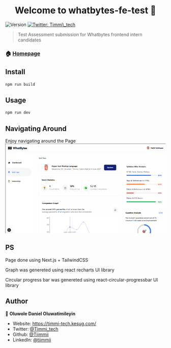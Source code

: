 <h1 align="center">Welcome to whatbytes-fe-test 👋</h1>
<p>
  <img alt="Version" src="https://img.shields.io/badge/version-0.0.0-blue.svg?cacheSeconds=2592000" />
  <a href="https://twitter.com/Timmi\_tech" target="_blank">
    <img alt="Twitter: Timmi\_tech" src="https://img.shields.io/twitter/follow/Timmi\_tech.svg?style=social" />
  </a>
</p>

> Test Assessment submission for Whatbytes frontend intern candidates

### 🏠 [Homepage](https://daniel-oluwole-whatbytes-fe-test.vercel.app/)

## Install

```sh
npm run build
```

## Usage

```sh
npm run dev
```
## Navigating Around
<p>
   Enjoy navigating around the Page
  <img src='public/images/dashboard.png' alt='dashboard image'/>
</p>


## PS
<p>Page done using Next.js + TailwindCSS</p>
<p>Graph was genereted using react recharts UI library</p>
<p>Circular progress bar was genereted using react-circular-progressbar UI library</p>

## Author

👤 **Oluwole Daniel Oluwatimileyin**

* Website: https://timmi-tech.kesug.com/
* Twitter: [@Timmi\_tech](https://twitter.com/Timmi\_tech)
* Github: [@Tiimmii](https://github.com/Tiimmii)
* LinkedIn: [@tiimmii](https://linkedin.com/in/tiimmii)
